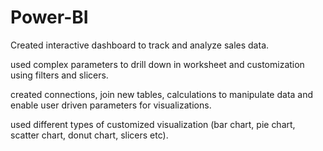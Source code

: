 # Power-BI
Created interactive dashboard to track and analyze sales data.


used complex parameters to drill down in worksheet and customization using filters and slicers.


created connections, join new tables, calculations to manipulate data and enable user driven parameters for visualizations.


used different types of customized visualization (bar chart, pie chart, scatter chart, donut chart, slicers etc).
